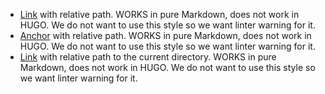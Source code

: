 *   [Link](../getting_started/getting-started) with relative path. WORKS in pure Markdown, does not work in HUGO. We do not want to use this style so we want linter warning for it.
*   [Anchor](../getting_started/getting-started#models) with relative path. WORKS in pure Markdown, does not work in HUGO. We do not want to use this style so we want linter warning for it.
*   [Link](./getting_started/getting-started) with relative path to the current directory. WORKS in pure Markdown, does not work in HUGO. We do not want to use this style so we want linter warning for it.
